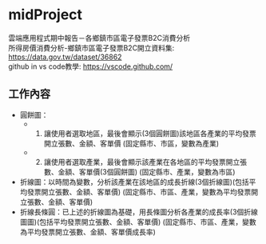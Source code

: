 # midProject
雲端應用程式期中報告－各鄉鎮市區電子發票B2C消費分析  
所得房價消費分析-鄉鎮市區電子發票B2C開立資料集: https://data.gov.tw/dataset/36862  
github in vs code教學: https://vscode.github.com/  

## 工作內容
* 圓餅圖：
  * 1. 讓使用者選取地區，最後會顯示(3個圓餅圖)該地區各產業的平均發票開立張數、金額、客單價 (固定縣市、市區，變數為產業)
  * 2. 讓使用者選取產業，最後會顯示該產業在各地區的平均發票開立張數、金額、客單價(3個圓餅圖) (固定縣市、產業，變數為市區)
* 折線圖：以時間為變數，分析該產業在該地區的成長折線(3個折線圖)(包括平均發票開立張數、金額、客單價) (固定縣市、市區、產業，變數為平均發票開立張數、金額、客單價)
* 折線長條圓：已上述的折線圖為基礎，用長條圖分析各產業的成長率(3個折線圖圖)(包括平均發票開立張數、金額、客單價) (固定縣市、市區、產業，變數為平均發票開立張數、金額、客單價成長率)

